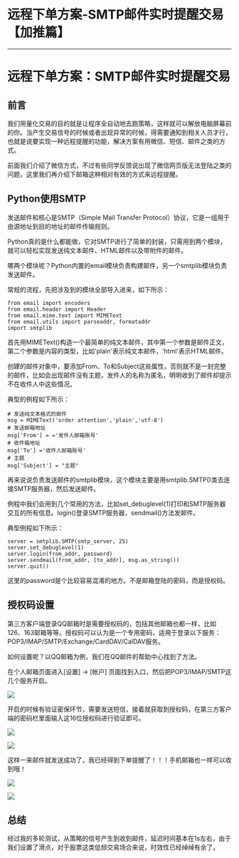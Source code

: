 
# 远程下单方案-SMTP邮件实时提醒交易【加推篇】
---

# 远程下单方案：SMTP邮件实时提醒交易

## 前言

我们用量化交易的目的就是让程序全自动地去跑策略，这样就可以解放电脑屏幕前的你。当产生交易信号的时候或者出现异常的时候，得需要通知到相关人员才行，也就是说要实现一种远程提醒的功能，解决方案有用微信、短信、邮件之类的方式。

前面我们介绍了微信方式，不过有些同学反馈说出现了微信网页版无法登陆之类的问题，这里我们再介绍下邮箱这种相对有效的方式来远程提醒。

## Python使用SMTP

发送邮件和核心是SMTP（Simple Mail Transfer Protocol）协议，它是一组用于由源地址到目的地址的邮件传输规则。

Python真的是什么都能做，它对SMTP进行了简单的封装，只需用到两个模块，就可以轻松实现发送纯文本邮件、HTML邮件以及带附件的邮件。

哪两个模块呢？Python内置的email模块负责构建邮件，另一个smtplib模块负责发送邮件。

常规的流程，先把涉及到的模块全部导入进来，如下所示：

```
from email import encoders
from email.header import Header
from email.mime.text import MIMEText
from email.utils import parseaddr, formataddr
import smtplib
```

首先用MIMEText\(\)构造一个最简单的纯文本邮件，其中第一个参数是邮件正文，第二个参数是内容的类型，比如'plain'表示纯文本邮件，'html'表示HTML邮件。

创建的邮件对象中，要添加From、To和Subject这些属性，否则就不是一封完整的邮件，比如会出现邮件没有主题，发件人的名称为匿名，明明收到了邮件却提示不在收件人中这些情况。

典型的例程如下所示：

```
# 发送纯文本格式的邮件
msg = MIMEText('order attention','plain','utf-8')
# 发送邮箱地址
msg['From'] = ='发件人邮箱账号'
# 收件箱地址
msg['To'] ='收件人邮箱账号'
# 主题 
msg['Subject'] = "主题"
```

再来说说负责发送邮件的smtplib模块，这个模块主要是用smtplib.SMTP\(\)类去连接SMTP服务器，然后发送邮件。

例程中我们会用到几个常用的方法，比如set\_debuglevel\(1\)打印和SMTP服务器交互的所有信息。login\(\)登录SMTP服务器，sendmail\(\)方法发邮件。

典型例程如下所示：

```
server = smtplib.SMTP(smtp_server, 25)
server.set_debuglevel(1)
server.login(from_addr, password)
server.sendmail(from_addr, [to_addr], msg.as_string())
server.quit()
```

这里的password是个比较容易混淆的地方。不是邮箱登陆的密码，而是授权码。

## 授权码设置

第三方客户端登录QQ邮箱时是需要授权码的，包括其他邮箱也都一样，比如126、163邮箱等等。授权码可以认为是一个专用密码，适用于登录以下服务：POP3/IMAP/SMTP/Exchange/CardDAV/CalDAV服务。

如何设置呢？以QQ邮箱为例，我们在QQ邮件的帮助中心找到了方法。

在个人邮箱页面进入\[设置\] \-> \[帐户\] 页面找到入口，然后把POP3/IMAP/SMTP这几个服务开启。

![](https://p1-jj.byteimg.com/tos-cn-i-t2oaga2asx/gold-user-assets/2020/5/25/1724ada6d53d67ac~tplv-t2oaga2asx-image.image)

开启的时候有验证密保环节，需要发送短信，接着就获取到授权码，在第三方客户端的密码栏里面输入这16位授权码进行验证即可。

![](https://p1-jj.byteimg.com/tos-cn-i-t2oaga2asx/gold-user-assets/2020/5/25/1724adac7e37e957~tplv-t2oaga2asx-image.image)

![](https://p1-jj.byteimg.com/tos-cn-i-t2oaga2asx/gold-user-assets/2020/5/25/1724adb1473326ac~tplv-t2oaga2asx-image.image)

这样一来邮件就发送成功了，我已经得到下单提醒了！！！手机邮箱也一样可以收到哦！

![](https://p1-jj.byteimg.com/tos-cn-i-t2oaga2asx/gold-user-assets/2020/5/25/1724adb6743c305e~tplv-t2oaga2asx-image.image)

![](https://p1-jj.byteimg.com/tos-cn-i-t2oaga2asx/gold-user-assets/2020/5/25/1724adb9ee54ad49~tplv-t2oaga2asx-image.image)

## 总结

经过我的多轮测试，从策略的信号产生到收到邮件，延迟时间基本在1s左右，由于我们设置了滑点，对于股票这类低频交易场合来说，时效性已经绰绰有余了。
    